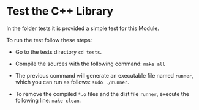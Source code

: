 # Test the C++ Library

In the folder tests it is provided a simple test for this Module.

To run the test follow these steps:

* Go to the tests directory `cd tests`.

* Compile the sources with the following command: `make all`

* The previous command will generate an executable file named `runner`, which you can run as follows: `sudo ./runner`.

* To remove the compiled `*.o` files and the dist file `runner`, execute the following line: `make clean`.
